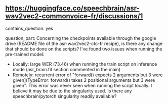 ## https://huggingface.co/speechbrain/asr-wav2vec2-commonvoice-fr/discussions/1

contains_question: yes

question_part: Concerning the checkpoints available through the google drive (README file of the asr-wav2vec2-ctc-fr recipe), is there any change that should be done on the scripts? I've found two issues when running the pre-trained model:
- Locally: large WER (73.46) when running the train script on inference mode (asr_brain.fit section commented in the main)
- Remotely: recurrent error of "forward() expects 2 arguments but 3 were given](TypeError: forward() takes 2 positional arguments but 3 were given". This error was never seen when running the script locally. I believe it may be due to the singularity used. Is there any speechbrain/pytorch singularity readily available?